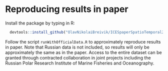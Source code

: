 # Reproducing results in paper

Install the package by typing in R: 

```r
  devtools::install_github("OlavNikolaiBreivik/ICESpaperSpatioTemporal2020/spatioTemporalIndices",ref = "main")
```

Follow the script `runWithOfficialData.R` to approximately reproduce results in paper. Note that Russian data is not included, so results will only be approximately the same as in the paper.  Access to the entire dataset can be granted through contracted collaboration in joint projects including the Russian Polar Research Institute of Marine Fisheries and Oceanography.
